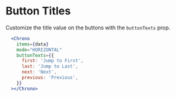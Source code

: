 # Button Titles

Customize the title value on the buttons with the `buttonTexts` prop.

```jsx
  <Chrono
    items={data}
    mode="HORIZONTAL"
    buttonTexts={{
      first: 'Jump to First',
      last: 'Jump to Last',
      next: 'Next',
      previous: 'Previous',
    }}
  ></Chrono>
```
